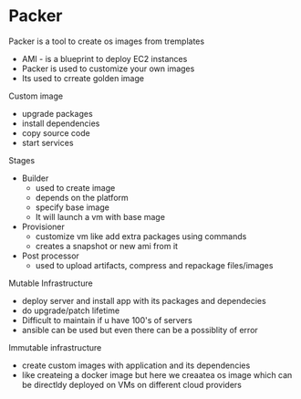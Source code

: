 Packer
======

Packer is a tool to create os images from tremplates

- AMI - is a blueprint to deploy EC2 instances
- Packer is used to customize your own images
- Its used to crreate golden image

Custom image
- upgrade packages
- install dependencies
- copy source code
- start services

Stages
- Builder
  - used to create image
  - depends on the platform
  - specify base image
  - It will launch a vm with base mage
- Provisioner
  - customize vm like add extra packages using commands
  - creates a snapshot or new ami from it
- Post  processor
  - used to upload artifacts, compress and repackage files/images

Mutable Infrastructure
- deploy server and install app with its packages and dependecies
- do upgrade/patch lifetime
- Difficult to maintain if u have 100's of servers
- ansible can be used but even there can be a possiblity of error

Immutable infrastructure
- create custom images with application and its dependencies
- like createing a docker image but here we creaatea os image which can be directldy deployed on VMs on different cloud providers

